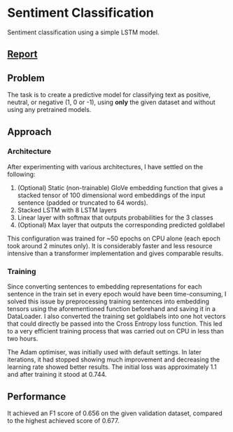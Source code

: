 # Sentiment Classification

Sentiment classification using a simple LSTM model.


## [Report](https://drive.google.com/file/d/1TsYpc00hfyAFGBvnTVzrSag8ijz80Tfd/view?usp=share_link)


## Problem

The task is to create a predictive model for classifying text as positive, neutral, or negative (1, 0 or -1), using **only** the given dataset and without using any pretrained models.

## Approach


### Architecture

After experimenting with various architectures, I have settled on the following:
1. (Optional) Static (non-trainable) GloVe embedding function that gives a stacked tensor of 100 dimensional word embeddings of the input sentence (padded or truncated to 64 words).
2. Stacked LSTM with 8 LSTM layers 
3. Linear layer with softmax that outputs probabilities for the 3 classes
4. (Optional) Max layer that outputs the corresponding predicted goldlabel

This configuration was trained for ~50 epochs on CPU alone (each epoch took around 2 minutes only). It is considerably faster and less resource intensive than  a transformer implementation and gives comparable results.



### Training

Since converting sentences to embedding representations for each sentence in the train set in every epoch would have been time-consuming, I solved this issue by preprocessing training sentences into embedding tensors using the aforementioned function beforehand and saving it in a DataLoader. I also converted the training set goldlabels into one hot vectors that could directly be passed into the Cross Entropy loss function. This led to a very efficient training process that was carried out on CPU in less than two hours.

The Adam optimiser, was initially used with default settings. In later iterations, it had stopped showing much improvement and decreasing the learning rate showed better results. 
The initial loss was approximately 1.1 and after training it stood at 0.744.


## Performance

It achieved an F1 score of 0.656 on the given validation dataset, compared to the highest achieved score of 0.677.
